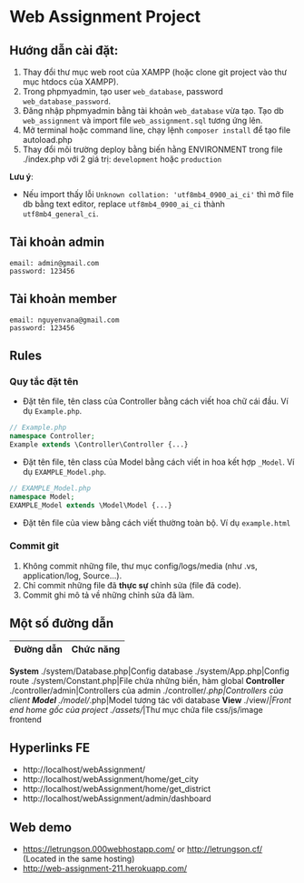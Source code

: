 # Web Assignment Project
## Hướng dẫn cài đặt:
1. Thay đổi thư mục web root của XAMPP (hoặc clone git project vào thư mục htdocs của XAMPP).
2. Trong phpmyadmin, tạo user `web_database`, password `web_database_password`.
3. Đăng nhập phpmyadmin bằng tài khoản `web_database` vừa tạo. Tạo db `web_assignment` và import file `web_assignment.sql` tương ứng lên.
4. Mở terminal hoặc command line, chạy lệnh `composer install` để tạo file autoload.php
5. Thay đổi môi trường deploy bằng biến hằng ENVIRONMENT trong file ./index.php với 2 giá trị: `development` hoặc `production`

**Lưu ý**: 
- Nếu import thấy lỗi `Unknown collation: 'utf8mb4_0900_ai_ci'` thì mở file db bằng text editor, replace `utf8mb4_0900_ai_ci` thành `utf8mb4_general_ci`.

## Tài khoản admin
```
email: admin@gmail.com
password: 123456
```

## Tài khoản member
```
email: nguyenvana@gmail.com
password: 123456
```

## Rules
### Quy tắc đặt tên
- Đặt tên file, tên class của Controller bằng cách viết hoa chữ cái đầu. Ví dụ `Example.php`.
```php
// Example.php
namespace Controller;
Example extends \Controller\Controller {...}
```
- Đặt tên file, tên class của Model bằng cách viết in hoa kết hợp `_Model`. Ví dụ `EXAMPLE_Model.php`.
```php
// EXAMPLE_Model.php
namespace Model;
EXAMPLE_Model extends \Model\Model {...}
``` 
- Đặt tên file của view bằng cách viết thường toàn bộ. Ví dụ `example.html`

### Commit git
1. Không commit những file, thư mục config/logs/media (như .vs, application/log, Source...).
2. Chỉ commit những file đã **thực sự** chỉnh sửa (file đã code).
3. Commit ghi mô tả về những chỉnh sửa đã làm.

## Một số đường dẫn
Đường dẫn|Chức năng
---|---
**System**
./system/Database.php|Config database
./system/App.php|Config route
./system/Constant.php|File chứa những biến, hàm global
**Controller**
./controller/admin|Controllers của admin
./controller/*.php|Controllers của client
**Model**
./model/*.php|Model tương tác với database
**View**
./view/*|Front end home gốc của project
./assets/*|Thư mục chứa file css/js/image frontend

## Hyperlinks FE
* http://localhost/webAssignment/
* http://localhost/webAssignment/home/get_city
* http://localhost/webAssignment/home/get_district
* http://localhost/webAssignment/admin/dashboard

## Web demo
* https://letrungson.000webhostapp.com/ or http://letrungson.cf/ (Located in the same hosting)
* http://web-assignment-211.herokuapp.com/